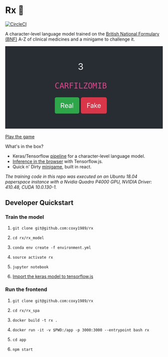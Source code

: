 # Rx 💉

[![CircleCI](https://circleci.com/gh/coxy1989/rx.svg?style=svg)](https://circleci.com/gh/coxy1989/rx)

A character-level language model trained on the [British National Formulary (BNF)](https://bnf.nice.org.uk/) A-Z of clinical medicines and a minigame to challenge it.

![](./rx.jpg)

[Play the game](https://rx.coxy1989.com)

What's in the box?

- Keras/Tensorflow [pipeline](https://nbviewer.jupyter.org/github/coxy1989/rx/blob/master/rx_model/rx.ipynb) for a character-level language model.
- [Inference in the browser](https://github.com/coxy1989/rx/blob/master/rx_spa/src/model.js) with Tensorflow.js.
- Quick n' Dirty [minigame](https://rx.coxy1989.com), built in react.

*The training code in this repo was executed on an Ubuntu 18.04 paperspace instance with a Nvidia Quadro P4000 GPU, NVIDIA Driver: 410.48, CUDA 10.0.130-1.*



## Developer Quickstart

### Train the model

1. `git clone git@github.com:coxy1989/rx`

2. `cd rx/rx_model` 

3. `conda env create -f environment.yml`

3. `source activate rx`

4. `jupyter notebook`

5. [Import the keras model to tensorflow.js](https://js.tensorflow.org/tutorials/import-keras.html)

### Run the frontend

1. `git clone git@github.com:coxy1989/rx`

2. `cd rx/rx_spa` 

3. `docker build -t rx .`

4. `docker run -it -v $PWD:/app -p 3000:3000 --entrypoint bash rx`

5. `cd app`

6. `npm start`



